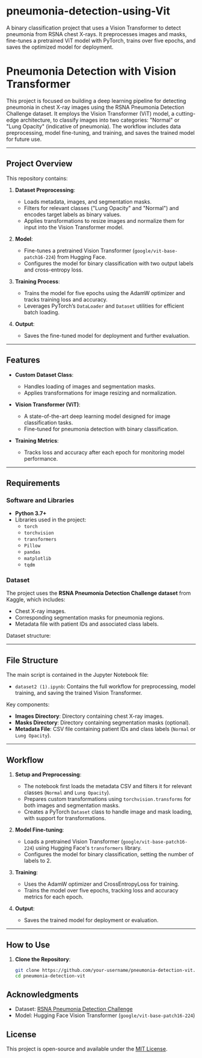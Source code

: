 # pneumonia-detection-using-Vit
A binary classification project that uses a Vision Transformer to detect pneumonia from RSNA chest X-rays. It preprocesses images and masks, fine-tunes a pretrained ViT model with PyTorch, trains over five epochs, and saves the optimized model for deployment.
# Pneumonia Detection with Vision Transformer

This project is focused on building a deep learning pipeline for detecting pneumonia in chest X-ray images using the RSNA Pneumonia Detection Challenge dataset. It employs the Vision Transformer (ViT) model, a cutting-edge architecture, to classify images into two categories: "Normal" or "Lung Opacity" (indicative of pneumonia). The workflow includes data preprocessing, model fine-tuning, and training, and saves the trained model for future use.

---

## Project Overview
This repository contains:
1. **Dataset Preprocessing**:
   - Loads metadata, images, and segmentation masks.
   - Filters for relevant classes ("Lung Opacity" and "Normal") and encodes target labels as binary values.
   - Applies transformations to resize images and normalize them for input into the Vision Transformer model.

2. **Model**:
   - Fine-tunes a pretrained Vision Transformer (`google/vit-base-patch16-224`) from Hugging Face.
   - Configures the model for binary classification with two output labels and cross-entropy loss.

3. **Training Process**:
   - Trains the model for five epochs using the AdamW optimizer and tracks training loss and accuracy.
   - Leverages PyTorch’s `DataLoader` and `Dataset` utilities for efficient batch loading.

4. **Output**:
   - Saves the fine-tuned model for deployment and further evaluation.

---

## Features
- **Custom Dataset Class**:
  - Handles loading of images and segmentation masks.
  - Applies transformations for image resizing and normalization.

- **Vision Transformer (ViT)**:
  - A state-of-the-art deep learning model designed for image classification tasks.
  - Fine-tuned for pneumonia detection with binary classification.

- **Training Metrics**:
  - Tracks loss and accuracy after each epoch for monitoring model performance.

---

## Requirements
### Software and Libraries
- **Python 3.7+**
- Libraries used in the project:
  - `torch`
  - `torchvision`
  - `transformers`
  - `Pillow`
  - `pandas`
  - `matplotlib`
  - `tqdm`

### Dataset
The project uses the **RSNA Pneumonia Detection Challenge dataset** from Kaggle, which includes:
- Chest X-ray images.
- Corresponding segmentation masks for pneumonia regions.
- Metadata file with patient IDs and associated class labels.

Dataset structure:

---

## File Structure
The main script is contained in the Jupyter Notebook file:
- `dataset2 (1).ipynb`: Contains the full workflow for preprocessing, model training, and saving the trained Vision Transformer.

Key components:
- **Images Directory**: Directory containing chest X-ray images.
- **Masks Directory**: Directory containing segmentation masks (optional).
- **Metadata File**: CSV file containing patient IDs and class labels (`Normal` or `Lung Opacity`).

---

## Workflow
1. **Setup and Preprocessing**:
   - The notebook first loads the metadata CSV and filters it for relevant classes (`Normal` and `Lung Opacity`).
   - Prepares custom transformations using `torchvision.transforms` for both images and segmentation masks.
   - Creates a PyTorch `Dataset` class to handle image and mask loading, with support for transformations.

2. **Model Fine-tuning**:
   - Loads a pretrained Vision Transformer (`google/vit-base-patch16-224`) using Hugging Face's `transformers` library.
   - Configures the model for binary classification, setting the number of labels to 2.

3. **Training**:
   - Uses the AdamW optimizer and CrossEntropyLoss for training.
   - Trains the model over five epochs, tracking loss and accuracy metrics for each epoch.

4. **Output**:
   - Saves the trained model for deployment or evaluation.

---

## How to Use
1. **Clone the Repository**:
   ```bash
   git clone https://github.com/your-username/pneumonia-detection-vit.git
   cd pneumonia-detection-vit
## Acknowledgments
- Dataset: [RSNA Pneumonia Detection Challenge](https://www.kaggle.com/c/rsna-pneumonia-detection-challenge)
- Model: Hugging Face Vision Transformer (`google/vit-base-patch16-224`)

## License
This project is open-source and available under the [MIT License](LICENSE).
